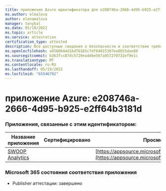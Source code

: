 ```yaml
---
title: приложение Azure идентификатора для e208746a-2666-4d95-b925-e2ff64b3181d
ms.author: elmalova
author: elenamalova
manager: tonybal
ms.date: 05/19/2022
ms.topic: article
ms.service: attestation
certification_type: attested
description: Все доступные сведения о безопасности и соответствии требованиям для e208746a-2666-4d95-b925-e2ff64b3181d.
ms.openlocfilehash: a4560644d16d761b5c7df84815307ea8655dae89
ms.sourcegitcommit: b363fcc87dc5720eaddbe567a857270732ef9e1c
ms.translationtype: MT
ms.contentlocale: ru-RU
ms.lasthandoff: 05/19/2022
ms.locfileid: "65546792"
---
```

# <a name="azure-app-id-e208746a-2666-4d95-b925-e2ff64b3181d"></a>приложение Azure: e208746a-2666-4d95-b925-e2ff64b3181d


### <a name="apps-associated-with-this-id"></a>Приложения, связанные с этим идентификатором:
| **Название приложения** | **Сертифицировано** | **Просмотр в AppSource** |
|--------------|---------------|-----------------------|
| [SWOOP Analytics](../forward/WA200000877.md) |  | [https://appsource.microsoft.com/product/office/WA200000877](https://appsource.microsoft.com/product/office/WA200000877) |

### <a name="microsoft-365-app-compliance-status"></a>Microsoft 365 состояния соответствия приложения
- Publisher аттестации: завершено
